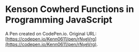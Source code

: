 # Kenson Cowherd Functions in Programming JavaScript

A Pen created on CodePen.io. Original URL: [https://codepen.io/Kenn0611/pen/rNyeVrg](https://codepen.io/Kenn0611/pen/rNyeVrg).


